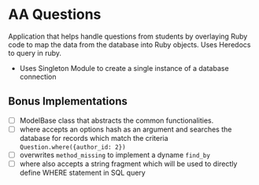 # AA Questions
Application that helps handle questions from students by overlaying Ruby code to map the data from
the database into Ruby objects. Uses Heredocs to query in ruby.
- Uses Singleton Module to create a single instance of a database connection

## Bonus Implementations
- [ ] ModelBase class that abstracts the common functionalities.
- [ ] where accepts an options hash as an argument and searches the database for records
      which match the criteria
      `Question.where({author_id: 2})`
- [ ] overwrites `method_missing` to implement a dyname `find_by`
- [ ] where also accepts a string fragment which will be used to directly define WHERE statement in SQL query
